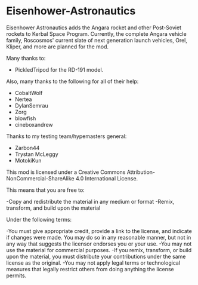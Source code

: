 # Eisenhower-Astronautics
 Eisenhower Astronautics adds the Angara rocket and other Post-Soviet rockets to Kerbal Space Program. Currently, the complete Angara vehicle family, Roscosmos' current slate of next generation launch vehicles, Orel, Kliper, and more are planned for the mod.
 
 Many thanks to:
  * PickledTripod for the RD-191 model.

Also, many thanks to the following for all of their help:
  * CobaltWolf
  * Nertea
  * DylanSemrau
  * Zorg
  * blowfish
  * cineboxandrew
  
Thanks to my testing team/hypemasters general:
  * Zarbon44
  * Trystan McLeggy
  * MotokiKun
  
This mod is licensed under a Creative Commons Attribution-NonCommercial-ShareAlike 4.0 International License.

This means that you are free to:

-Copy and redistribute the material in any medium or format -Remix, transform, and build upon the material

Under the following terms:

-You must give appropriate credit, provide a link to the license, and indicate if changes were made. You may do so in any reasonable manner, but not in any way that suggests the licensor endorses you or your use. -You may not use the material for commercial purposes. -If you remix, transform, or build upon the material, you must distribute your contributions under the same license as the original. -You may not apply legal terms or technological measures that legally restrict others from doing anything the license permits.

